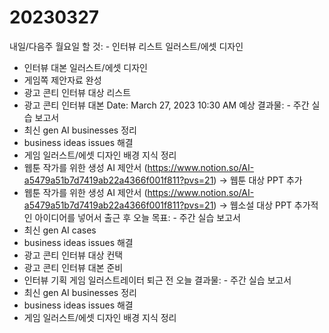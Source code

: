 # 20230327

내일/다음주 월요일 할 것: - 인터뷰 리스트 일러스트/에셋 디자인
- 인터뷰 대본 일러스트/에셋 디자인 
- 게임쪽 제안자료 완성
- 광고 콘티 인터뷰 대상 리스트
- 광고 콘티 인터뷰 대본
Date: March 27, 2023 10:30 AM
예상 결과물: - 주간 실습 보고서 
- 최신 gen AI businesses 정리
- business ideas issues 해결
- 게임 일러스트/에셋 디자인 배경 지식 정리
- 웹툰 작가를 위한 생성 AI 제안서 (https://www.notion.so/AI-a5479a51b7d7419ab22a4366f001f811?pvs=21) → 웹툰 대상 PPT 추가
- 웹툰 작가를 위한 생성 AI 제안서 (https://www.notion.so/AI-a5479a51b7d7419ab22a4366f001f811?pvs=21) → 웹소설 대상 PPT 추가적인 아이디어를 넣어서 
출근 후 오늘 목표: - 주간 실습 보고서
- 최신 gen AI cases
- business ideas issues 해결
- 광고 콘티 인터뷰 대상 컨택
- 광고 콘티 인터뷰 대본 준비
- 인터뷰 기획 게임 일러스트레이터
퇴근 전 오늘 결과물: - 주간 실습 보고서 
- 최신 gen AI businesses 정리
- business ideas issues 해결
- 게임 일러스트/에셋 디자인 배경 지식 정리